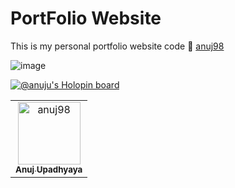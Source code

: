 # PortFolio Website

This is my personal portfolio website code 📃 [anuj98](https://anuj98.github.io/portfolio/)

![image](https://github.com/anuj98/portfolio/assets/30874550/e6ed470d-913f-4b2b-b7a4-b0fb659f9375)


[![@anuju's Holopin board](https://holopin.me/anuju)](https://holopin.io/@anuju)

<!-- readme: contributors -start -->
<table>
<tr>
    <td align="center">
        <a href="https://github.com/anuj98">
            <img src="https://avatars.githubusercontent.com/u/30874550?v=4" width="100;" alt="anuj98"/>
            <br />
            <sub><b>Anuj Upadhyaya</b></sub>
        </a>
    </td></tr>
</table>
<!-- readme: contributors -end -->
